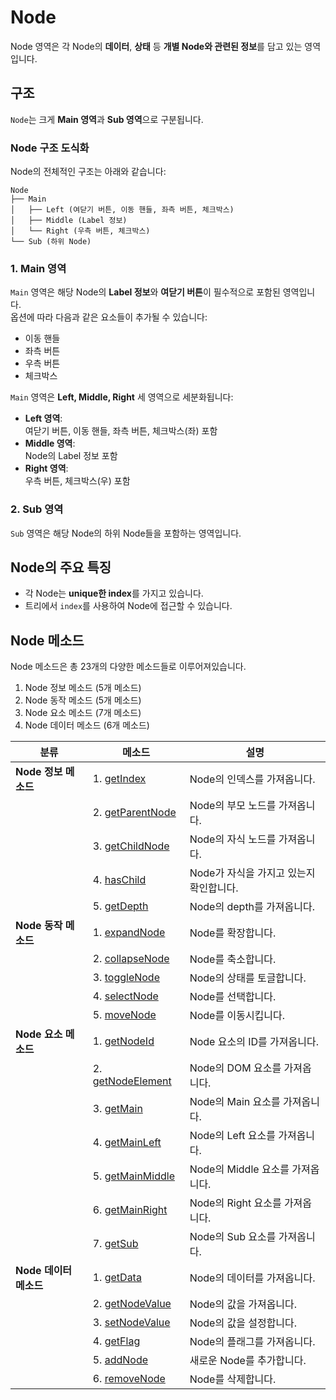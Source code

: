 # Node

Node 영역은 각 Node의 **데이터**, **상태** 등 **개별 Node와 관련된 정보**를 담고 있는 영역입니다.

## 구조

`Node`는 크게 **Main 영역**과 **Sub 영역**으로 구분됩니다.

### Node 구조 도식화
Node의 전체적인 구조는 아래와 같습니다:

```plaintext
Node
├── Main
│   ├── Left (여닫기 버튼, 이동 핸들, 좌측 버튼, 체크박스)
│   ├── Middle (Label 정보)
│   └── Right (우측 버튼, 체크박스)
└── Sub (하위 Node)
```

### 1. Main 영역

`Main` 영역은 해당 Node의 **Label 정보**와 **여닫기 버튼**이 필수적으로 포함된 영역입니다.  
옵션에 따라 다음과 같은 요소들이 추가될 수 있습니다:
- 이동 핸들
- 좌측 버튼
- 우측 버튼
- 체크박스

`Main` 영역은 **Left, Middle, Right** 세 영역으로 세분화됩니다:

- **Left 영역**:  
    여닫기 버튼, 이동 핸들, 좌측 버튼, 체크박스(좌) 포함
- **Middle 영역**:  
    Node의 Label 정보 포함
- **Right 영역**:  
    우측 버튼, 체크박스(우) 포함


### 2. Sub 영역

`Sub` 영역은 해당 Node의 하위 Node들을 포함하는 영역입니다.

## Node의 주요 특징

- 각 Node는 **unique한 index**를 가지고 있습니다.
- 트리에서 `index`를 사용하여 Node에 접근할 수 있습니다.

## Node 메소드

Node 메소드은 총 23개의 다양한 메소드들로 이루어져있습니다.

1. Node 정보 메소드 (5개 메소드)
2. Node 동작 메소드 (5개 메소드)
3. Node 요소 메소드 (7개 메소드)
4. Node 데이터 메소드 (6개 메소드)

| **분류**                  | **메소드**                                                    | **설명**                                    |
|---------------------------|--------------------------------------------------------------|---------------------------------------------|
| **Node 정보 메소드**       | 1. [getIndex](./Methods.md#getIndex)               | Node의 인덱스를 가져옵니다.                    |
|                           | 2. [getParentNode](./Methods.md#getParentNode)     | Node의 부모 노드를 가져옵니다.                  |
|                           | 3. [getChildNode](./Methods.md#getChildNode)       | Node의 자식 노드를 가져옵니다.                  |
|                           | 4. [hasChild](./Methods.md#hasChild)               | Node가 자식을 가지고 있는지 확인합니다.          |
|                           | 5. [getDepth](./Methods.md#getDepth)               | Node의 depth를 가져옵니다.                     |
| **Node 동작 메소드**       | 1. [expandNode](./Methods.md#expandNode)           | Node를 확장합니다.                              |
|                           | 2. [collapseNode](./Methods.md#collapseNode)       | Node를 축소합니다.                              |
|                           | 3. [toggleNode](./Methods.md#toggleNode)           | Node의 상태를 토글합니다.                        |
|                           | 4. [selectNode](./Methods.md#selectNode)           | Node를 선택합니다.                              |
|                           | 5. [moveNode](./Methods.md#moveNode)               | Node를 이동시킵니다.                            |
| **Node 요소 메소드**       | 1. [getNodeId](./Methods.md#getNodeId)             | Node 요소의 ID를 가져옵니다.                     |
|                           | 2. [getNodeElement](./Methods.md#getNodeElement)   | Node의 DOM 요소를 가져옵니다.                    |
|                           | 3. [getMain](./Methods.md#getMain)                 | Node의 Main 요소를 가져옵니다.                   |
|                           | 4. [getMainLeft](./Methods.md#getMainLeft)         | Node의 Left 요소를 가져옵니다.                   |
|                           | 5. [getMainMiddle](./Methods.md#getMainMiddle)     | Node의 Middle 요소를 가져옵니다.                 |
|                           | 6. [getMainRight](./Methods.md#getMainRight)       | Node의 Right 요소를 가져옵니다.                  |
|                           | 7. [getSub](./Methods.md#getSub)                   | Node의 Sub 요소를 가져옵니다.                    |
| **Node 데이터 메소드**     | 1. [getData](./Methods.md#getData)                 | Node의 데이터를 가져옵니다.                      |
|                           | 2. [getNodeValue](./Methods.md#getNodeValue)       | Node의 값을 가져옵니다.                         |
|                           | 3. [setNodeValue](./Methods.md#setNodeValue)       | Node의 값을 설정합니다.                         |
|                           | 4. [getFlag](./Methods.md#getFlag)                 | Node의 플래그를 가져옵니다.                      |
|                           | 5. [addNode](./Methods.md#addNode)                 | 새로운 Node를 추가합니다.                        |
|                           | 6. [removeNode](./Methods.md#removeNode)           | Node를 삭제합니다.                              |


